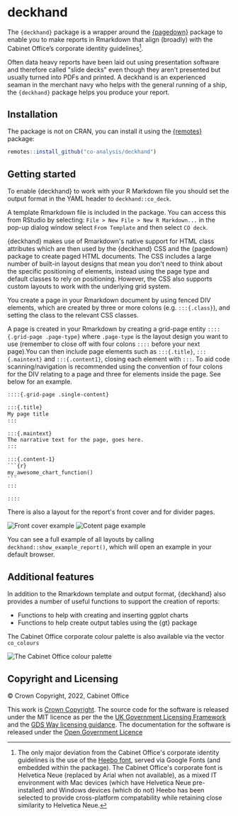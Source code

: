 # deckhand
The `{deckhand}` package is a wrapper around the [{pagedown}](https://pagedown.rbind.io/) package to enable you to make reports in Rmarkdown that align (broadly) with the Cabinet Office’s corporate identity guidelines[^1].

Often data heavy reports have been laid out using presentation software and therefore called "slide decks" even though they aren't presented but usually turned into PDFs and printed. A deckhand is an experienced seaman in the merchant navy who helps with the general running of a ship, the `{deckhand}` package helps you produce your report.

## Installation
The package is not on CRAN, you can install it using the [{remotes}](https://remotes.r-lib.org/) package:

```r
remotes::install_github("co-analysis/deckhand")
```

## Getting started
To enable {deckhand} to work with your R Markdown file you should set the output format in the YAML header to `deckhand::co_deck`.

A template Rmarkdown file is included in the package. You can access this from RStudio by selecting: `File > New File > New R Markdown...` in the pop-up dialog window select `From Template` and then select `CO deck`.

{deckhand} makes use of Rmarkdown's native support for HTML class attributes which are then used by the {deckhand} CSS and the {pagedown} package to create paged HTML documents. The CSS includes a large number of built-in layout designs that mean you don't need to think about the specific positioning of elements, instead using the page type and default classes to rely on positioning. However, the CSS also supports custom layouts to work with the underlying grid system.

You create a page in your Rmarkdown document by using fenced DIV elements, which are created by three or more colons (e.g. `:::{.class}`), and setting the class to the relevant CSS classes.

A page is created in your Rmarkdown by creating a grid-page entity `::::{.grid-page .page-type}` where `.page-type` is the layout design you want to use (remember to close off with four colons `::::` before your next page).You can then include page elements such as `:::{.title}`, `:::{.maintext}` and `:::{.content1}`, closing each element with `:::`. To aid code scanning/navigation is recommended using the convention of four colons for the DIV relating to a page and three for elements inside the page. See below for an example.


````txt
::::{.grid-page .single-content}

:::{.title}
My page title
:::

:::{.maintext}
The narrative text for the page, goes here.
:::

:::{.content-1}
```{r}
my_awesome_chart_function()
```
:::

::::
````

There is also a layout for the report's front cover and for divider pages.

![Front cover example](man/figures/co_deck_cover.png)
![Cotent page example](man/figures/co_deck_example.png)

You can see a full example of all layouts by calling `deckhand::show_example_report()`, which will open an example in your default browser.

## Additional features

In addition to the Rmarkdown template and output format, {deckhand} also provides a number of useful functions to support the creation of reports:

* Functions to help with creating and inserting ggplot charts
* Functions to help create output tables using the {gt} package

The Cabinet Office corporate colour palette is also available via the vector `co_colours`

<img src="man/figures/co_colours.png" alt="The Cabinet Office colour palette"/>

## Copyright and Licensing

© Crown Copyright, 2022, Cabinet Office

This work is [Crown Copyright](https://www.nationalarchives.gov.uk/information-management/re-using-public-sector-information/uk-government-licensing-framework/crown-copyright/). The source code for the software is released under the MIT licence as per the the [UK Government Licensing Framework](https://www.nationalarchives.gov.uk/information-management/re-using-public-sector-information/uk-government-licensing-framework/open-government-licence/open-software-licences/) and the [GDS Way licensing guidance](https://gds-way.cloudapps.digital/manuals/licensing.html). The documentation for the software is released under the [Open Government Licence](https://www.nationalarchives.gov.uk/doc/open-government-licence/version/3/)


[^1]: The only major deviation from the Cabinet Office's corporate identity guidelines is the use of the [Heebo font](https://fonts.google.com/specimen/Heebo), served via Google Fonts (and embedded within the package). The Cabinet Office's corporate font is Helvetica Neue (replaced by Arial when not available), as a mixed IT environment with Mac devices (which have Helvetica Neue pre-installed) and Windows devices (which do not) Heebo has been selected to provide cross-platform compatability while retaining close similarity to Helvetica Neue.
